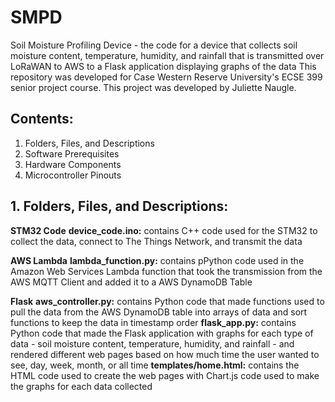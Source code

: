 # SMPD
Soil Moisture Profiling Device - the code for a device that collects soil moisture content, temperature, humidity, and rainfall that is transmitted over LoRaWAN to AWS to a Flask application displaying graphs of the data
This repository was developed for Case Western Reserve University's ECSE 399 senior project course. This project was developed by Juliette Naugle.

## Contents:

1. Folders, Files, and Descriptions
2. Software Prerequisites
4. Hardware Components
5. Microcontroller Pinouts

## 1. Folders, Files, and Descriptions:

**STM32 Code**
**device_code.ino:** contains C++ code used for the STM32 to collect the data, connect to The Things Network, and transmit the data

**AWS Lambda**
**lambda_function.py:** contains pPython code used in the Amazon Web Services Lambda function that took the transmission from the AWS MQTT Client and added it to a AWS DynamoDB Table

**Flask**
**aws_controller.py:** contains Python code that made functions used to pull the data from the AWS DynamoDB table into arrays of data and sort functions to keep the data in timestamp order
**flask_app.py:** contains Python code that made the Flask application with graphs for each type of data - soil moisture content, temperature, humidity, and rainfall - and rendered different web pages based on how much time the user wanted to see, day, week, month, or all time
**templates/home.html:** contains the HTML code used to create the web pages with Chart.js code used to make the graphs for each data collected
